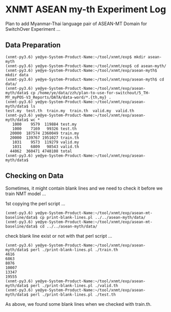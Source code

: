 # XNMT ASEAN my-th Experiment Log

Plan to add Myanmar-Thai language pair of ASEAN-MT Domain for SwitchOver Experiment ...  

## Data Preparation

```
(xnmt-py3.6) ye@ye-System-Product-Name:~/tool/xnmt/exp$ mkdir asean-myth
(xnmt-py3.6) ye@ye-System-Product-Name:~/tool/xnmt/exp$ cd asean-myth/
(xnmt-py3.6) ye@ye-System-Product-Name:~/tool/xnmt/exp/asean-myth$ mkdir data
(xnmt-py3.6) ye@ye-System-Product-Name:~/tool/xnmt/exp/asean-myth$ cd data/
(xnmt-py3.6) ye@ye-System-Product-Name:~/tool/xnmt/exp/asean-myth/data$ cp /home/ye/data/zzh/plan-to-use-for-switchout/5_TH-MY_myPOS-V3_Reports/DATA/data-word/*.{th,my} .
(xnmt-py3.6) ye@ye-System-Product-Name:~/tool/xnmt/exp/asean-myth/data$ ls
test.my  test.th  train.my  train.th  valid.my  valid.th
(xnmt-py3.6) ye@ye-System-Product-Name:~/tool/xnmt/exp/asean-myth/data$ wc *
   1000    9579  119884 test.my
   1000    7169   99326 test.th
  20000  187574 2360049 train.my
  20000  139767 1951027 train.th
   1031    9573  119279 valid.my
   1031    6809   98543 valid.th
  44062  360471 4748108 total
(xnmt-py3.6) ye@ye-System-Product-Name:~/tool/xnmt/exp/asean-myth/data$
```

## Checking on Data

Sometimes, it might contain blank lines and we need to check it before we train NMT model ...  

1st copying the perl script ...  

```
(xnmt-py3.6) ye@ye-System-Product-Name:~/tool/xnmt/exp/asean-mt-baseline/data$ cp print-blank-lines.pl ../../asean-myth/data/
(xnmt-py3.6) ye@ye-System-Product-Name:~/tool/xnmt/exp/asean-mt-baseline/data$ cd ../../asean-myth/data/
```

check blank line exist or not with that perl script ...  

```
(xnmt-py3.6) ye@ye-System-Product-Name:~/tool/xnmt/exp/asean-myth/data$ perl ./print-blank-lines.pl ./train.th
4616
6863
8076
10007
13347
19555
(xnmt-py3.6) ye@ye-System-Product-Name:~/tool/xnmt/exp/asean-myth/data$ perl ./print-blank-lines.pl ./valid.th
(xnmt-py3.6) ye@ye-System-Product-Name:~/tool/xnmt/exp/asean-myth/data$ perl ./print-blank-lines.pl ./test.th
```

As above, we found some blank lines when we checked with train.th.  

```

```

```

```

```

```

